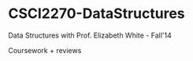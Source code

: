 CSCI2270-DataStructures
=======================

Data Structures with Prof. Elizabeth White - Fall'14

Coursework + reviews
